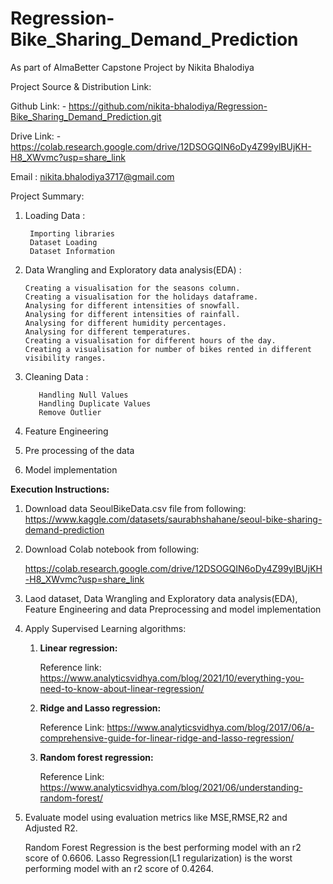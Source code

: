 # Regression-Bike_Sharing_Demand_Prediction

As part of AlmaBetter Capstone Project by Nikita Bhalodiya

Project Source & Distribution Link:

Github Link: - https://github.com/nikita-bhalodiya/Regression-Bike_Sharing_Demand_Prediction.git

Drive Link: - https://colab.research.google.com/drive/12DSOGQIN6oDy4Z99ylBUjKH-H8_XWvmc?usp=share_link

Email : nikita.bhalodiya3717@gmail.com


Project Summary:

1) Loading Data :

        Importing libraries  
        Dataset Loading  
        Dataset Information
  
  
2) Data Wrangling and Exploratory data analysis(EDA) :

       Creating a visualisation for the seasons column.
       Creating a visualisation for the holidays dataframe.
       Analysing for different intensities of snowfall.
       Analysing for different intensities of rainfall.
       Analysing for different humidity percentages.
       Analysing for different temperatures.
       Creating a visualisation for different hours of the day.
       Creating a visualisation for number of bikes rented in different visibility ranges.
  
3) Cleaning Data :


          Handling Null Values      
          Handling Duplicate Values      
          Remove Outlier
  
4) Feature Engineering

5) Pre processing of the data

6) Model implementation


**Execution Instructions:**

1) Download data SeoulBikeData.csv file from following:
   https://www.kaggle.com/datasets/saurabhshahane/seoul-bike-sharing-demand-prediction
   
2) Download Colab notebook from following:
   
   https://colab.research.google.com/drive/12DSOGQIN6oDy4Z99ylBUjKH-H8_XWvmc?usp=share_link

   
3) Laod dataset, Data Wrangling and Exploratory data analysis(EDA), Feature Engineering and data Preprocessing and model implementation
   
4) Apply Supervised Learning algorithms:
   1) **Linear regression:**
      
      Reference link: https://www.analyticsvidhya.com/blog/2021/10/everything-you-need-to-know-about-linear-regression/
      
   2) **Ridge and Lasso  regression:**
      
      Reference Link: https://www.analyticsvidhya.com/blog/2017/06/a-comprehensive-guide-for-linear-ridge-and-lasso-regression/

      
   3)  **Random forest regression:**

         Reference Link: https://www.analyticsvidhya.com/blog/2021/06/understanding-random-forest/
   
5) Evaluate model using evaluation metrics like MSE,RMSE,R2 and Adjusted R2.

     Random Forest Regression is the best performing model with an r2 score of 0.6606. Lasso Regression(L1 regularization) is the worst performing model with an r2 score of 0.4264.
